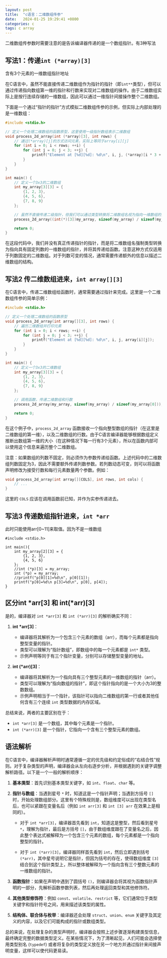 ```yaml
---
layout: post
title:  "c语言：二维数组传参"
date:   2024-01-25 19:29:41 +0800
categories: c
tags: c array
---
```




二维数组传参数时需要注意的是告诉编译器传递的是一个数组指针。有3种写法



## 写法1：传递```int (*array)[3]```


 含有3个元素的一维数组指针地址

在C语言中，虽然不能直接传递二维数组作为指针的指针（即`int**`类型），但可以通过传递指向数组第一维的指针和行数来实现对二维数组的操作。由于二维数组实际上是按行连续存储的一维数组，因此可以通过一维指针间接操作整个二维数组。

下面是一个通过“指针的指针”方式模拟二维数组传参的示例，但实际上内部处理的是一维数组：

```c
#include <stdio.h>

// 定义一个处理二维数组的函数原型，这里使用一级指针数组表示二维数组
void process_2d_array(int (*array)[3], int rows) {
    // 通过(*array)[j]的方式访问元素，实际上等同于array[i][j]
    for (int i = 0; i < rows; ++i) {
        for (int j = 0; j < 3; ++j) {
            printf("Element at [%d][%d]: %d\n", i, j, (*array)[i * 3 + j]);
        }
    }
}

int main() {
    // 定义一个3x3的二维数组
    int my_array[3][3] = {
        {1, 2, 3},
        {4, 5, 6},
        {7, 8, 9}
    };

    // 虽然不直接传递二级指针，但我们可以通过类型转换将二维数组名视为指向一维数组的指针，并传递给函数
    process_2d_array((int(*)[3])my_array, sizeof(my_array) / sizeof(my_array[0]));

    return 0;
}
```

在这段代码中，我们并没有真正传递指针的指针，而是将二维数组名强制类型转换为指向具有固定列数的一维数组的指针，并将其传递给函数。注意这种方式仅适用于列数固定的二维数组。对于列数可变的情况，通常需要传递额外的信息以描述二维数组的结构。


## 写法2 传二维数组进来，```int array[][3]```


在C语言中，传递二维数组给函数时，通常需要通过指针来完成。这里是一个二维数组传参的简单示例：

```c
#include <stdio.h>

// 定义一个处理二维数组的函数原型
void process_2d_array(int array[][3], int rows) {
    // 遍历二维数组并打印元素
    for (int i = 0; i < rows; ++i) {
        for (int j = 0; j < 3; ++j) {
            printf("Element at [%d][%d]: %d\n", i, j, array[i][j]);
        }
    }
}

int main() {
    // 定义一个3x3的二维数组
    int my_array[3][3] = {
        {1, 2, 3},
        {4, 5, 6},
        {7, 8, 9}
    };

    // 调用函数，传递二维数组和行数
    process_2d_array(my_array, sizeof(my_array) / sizeof(my_array[0]));

    return 0;
}
```

在这个例子中，`process_2d_array` 函数接收一个指向整型数组的指针（在这里是二维数组的第一维），以及二维数组的行数。由于C语言编译器能够根据数组定义推断出数组第一维的大小（在这种情况下每一行有3个元素），所以在函数内部可以使用这个信息来遍历整个二维数组。

注意：如果数组的列数不固定，则必须作为参数传递给函数。上述代码中的二维数组列数固定为3，因此不需要额外传递列数参数。若列数动态可变，则可以将函数声明修改为接受行数和每行元素数量两个参数。例如：

```c
void process_2d_array(int array[][COLS], int rows, int cols) {
    // ...
}
```

这里的 `COLS` 应该在调用函数前已知，并作为实参传递进去。

## 写法3 传递数组指针进来，```int *arr```


此时只能使用arr[0~11]来取值。因为不是一维数组

```
#include <stdio.h>

int main(){
    int my_array[2][3] = {
        {1, 2, 3},
        {4, 5, 6}
    };
    //int (*p)[3] = my_array;
    int (*p) = my_array;
    //printf("p[0][1]=%d\n", p[0][1]);
    printf("p[0]=%d\n p[3]=%d\n", p[0], p[4]);
}
```

## 区分int *arr[3] 和 int(*arr)[3]


是的，编译器对 `int *arr[3]` 和 `int (*arr)[3]` 的解析确实不同：

1. **int *arr[3]**：
   - 编译器将其解析为一个包含三个元素的数组（arr），而每个元素都是指向整型变量的指针。
   - 类型可以理解为“指针数组”，即数组中的每一个元素都是 `int*` 类型。
   - 示例声明等同于有三个指针变量，分别可以存储整型变量的地址。

2. **int (*arr)[3]**：
   - 编译器将其解析为一个指向具有三个整型元素的一维数组的指针（arr）。
   - 类型可以理解为“指向数组的指针”，即这个指针指向的是一个大小为3的整数数组。
   - 示例声明相当于一个指针，该指针可以指向二维数组的第一行或者其他任何含有三个连续 `int` 类型数据的内存区域。

总结来说，两者的主要区别在于：
- `int *arr[3]` 是一个数组，其中每个元素是一个指针。
- `int (*arr)[3]` 是一个指针，它指向一个含有三个整型元素的数组。

## 语法解析

在C语言中，编译器解析声明时通常遵循一定的优先级和约定俗成的“右结合性”规则。对于复杂类型的声明，编译器会从左向右逐步分析，并根据遇到的关键字调整解析路径。以下是一个一般的解析顺序：

1. **基本类型**：首先识别基本类型关键字，如 `int`、`float`、`char` 等。

2. **指针与数组**：当遇到星号 `*` 时，知道这是一个指针声明；当遇到方括号 `[]` 时，开始处理数组部分。这里有个特殊规则是，数组维度可以出现在类型名后，也可以紧跟在变量名后（例如 `int arr[3]` 和 `int [3] arr` 在效果上是相同的）。

   - 对于 `int *arr[3]`，编译器首先看到 `int`，知道这是整型，然后看到星号 `*`，理解为指针，最后是方括号 `[]`，由于数组维度跟在了变量名之后，因此整个表达式被解释为一个包含三个元素的数组，每个元素都是一个指向整型的指针。
   
   - 对于 `int (*arr)[3]`，编译器同样首先看到 `int`，然后立即遇到括号 `(*arr)`，其中星号说明它是指针，但因为括号的存在，使得数组维度 `[3]` 结合到这个指针类型上，所以整体被解释为一个指向含有三个整数元素的一维数组的指针。

3. **函数指针**：如果在声明中遇到了圆括号 `()`，则编译器会将其视为函数指针声明的一部分，先解析函数参数列表，然后再处理返回类型和其他修饰符。

4. **其他类型修饰符**：例如 `const`、`volatile`、`restrict` 等，它们通常位于类型关键字和指针符号之间，用来描述该类型的属性。

5. **结构体、联合体与枚举**：编译器还会处理 `struct`、`union`、`enum` 关键字及其定义的内容，以及它们可能构成的指针或数组类型。

总的来说，在处理复杂的类型声明时，编译器会按照上述步骤逐渐构建类型信息，最终确定完整的数据类型定义。在某些情况下，为了清晰起见，人们可能会选择使用类型别名 (`typedef`) 或者将复杂的类型定义放在另一个地方并通过指针来间接声明变量，这样可以使代码更易读。